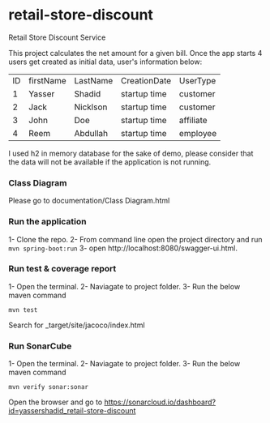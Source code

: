 # retail-store-discount
Retail Store Discount Service

This project calculates the net amount for a given bill. Once the app starts 4 users get created as initial data, user's information below:<br/>
<table>
  <tr>
    <td>ID</td>    <td>firstName</td>   <td>LastName</td>    <td>CreationDate</td>    <td>UserType</td>
    </tr>
  <tr>
    <td>1</td>     <td>Yasser</td>      <td>Shadid</td>      <td>startup time</td>    <td>customer</td>
  </tr>
   <tr>
     <td>2</td>   <td>Jack</td>     <td>Nicklson</td>      <td>startup time</td>      <td>customer</td>
  </tr>
  <tr>
      <td>3</td>   <td>John</td>     <td>Doe</td>      <td>startup time</td>      <td>affiliate</td>
  </tr>
  <tr>
    <td>4</td>   <td>Reem</td>     <td>Abdullah</td>      <td>startup time</td>      <td>employee</td>
  </tr>
<table>
I used h2 in memory database for the sake of demo, please consider that the data will not be available if the application is not running. 

### Class Diagram
Please go to documentation/Class Diagram.html

### Run the application
1- Clone the repo.
2- From command line open the project directory and run `mvn spring-boot:run`
3- open http://localhost:8080/swagger-ui.html.

### Run test & coverage report
1- Open the terminal.
2- Naviagate to project folder.
3- Run the below maven command
 ~~~~
mvn test
~~~~
Search for _target/site/jacoco/index.html

### Run SonarCube
1- Open the terminal.
2- Naviagate to project folder.
3- Run the below maven command
~~~~
mvn verify sonar:sonar
~~~~
Open the browser and go to https://sonarcloud.io/dashboard?id=yassershadid_retail-store-discount

